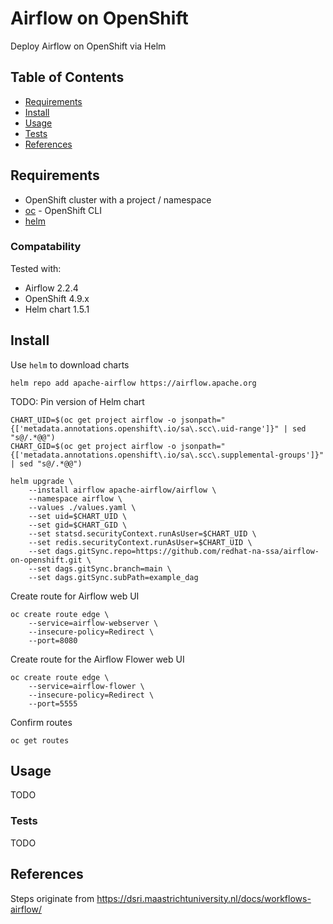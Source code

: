 # Airflow on OpenShift

Deploy Airflow on OpenShift via Helm

## Table of Contents

* [Requirements](#requirements)
* [Install](#install)
* [Usage](#usage)
* [Tests](#tests)
* [References](#references)

## Requirements

* OpenShift cluster with a project / namespace
* [oc](https://mirror.openshift.com/pub/openshift-v4/clients/ocp/stable) - OpenShift CLI
* [helm](https://helm.sh/docs/intro/install)

### Compatability

Tested with:
* Airflow 2.2.4
* OpenShift 4.9.x
* Helm chart 1.5.1

## Install

Use `helm` to download charts

```
helm repo add apache-airflow https://airflow.apache.org
```
TODO: Pin version of Helm chart

```
CHART_UID=$(oc get project airflow -o jsonpath="{['metadata.annotations.openshift\.io/sa\.scc\.uid-range']}" | sed "s@/.*@@")
CHART_GID=$(oc get project airflow -o jsonpath="{['metadata.annotations.openshift\.io/sa\.scc\.supplemental-groups']}" | sed "s@/.*@@")

helm upgrade \
    --install airflow apache-airflow/airflow \
    --namespace airflow \
    --values ./values.yaml \
    --set uid=$CHART_UID \
    --set gid=$CHART_GID \
    --set statsd.securityContext.runAsUser=$CHART_UID \
    --set redis.securityContext.runAsUser=$CHART_UID \
    --set dags.gitSync.repo=https://github.com/redhat-na-ssa/airflow-on-openshift.git \
    --set dags.gitSync.branch=main \
    --set dags.gitSync.subPath=example_dag
```

Create route for Airflow web UI

```
oc create route edge \
    --service=airflow-webserver \
    --insecure-policy=Redirect \
    --port=8080
```

Create route for the Airflow Flower web UI

```
oc create route edge \
    --service=airflow-flower \
    --insecure-policy=Redirect \
    --port=5555
```

Confirm routes

```
oc get routes
```

## Usage

TODO

### Tests

TODO

## References

Steps originate from https://dsri.maastrichtuniversity.nl/docs/workflows-airflow/
